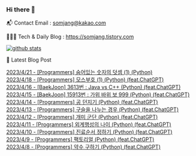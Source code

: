 ### Hi there 👋

📬  Contact Email : somjang@kakao.com

👨🏻‍💻  Tech & Daily Blog : https://somjang.tistory.com

[![github stats](https://github-readme-stats.vercel.app/api?username=SOMJANG&show_icons=true&hide_border=False)](https://somjang.tistory.com)

🤩 Latest Blog Post

[2023/4/21 - [Programmers] 숨어있는 숫자의 덧셈 (1) (Python)](https://somjang.tistory.com/entry/Programmers-%EC%88%A8%EC%96%B4%EC%9E%88%EB%8A%94-%EC%88%AB%EC%9E%90%EC%9D%98-%EB%8D%A7%EC%85%88-1-Python) <br>
[2023/4/18 - [Programmers] 모스부호 (1) (Python) (feat.ChatGPT)](https://somjang.tistory.com/entry/Programmers-%EB%AA%A8%EC%8A%A4%EB%B6%80%ED%98%B8-1-Python-featChatGPT) <br>
[2023/4/16 - [BaekJoon] 3613번 : Java vs C++ (Python) (feat.ChatGPT)](https://somjang.tistory.com/entry/BaekJoon-3613%EB%B2%88-Java-vs-C-Python-featChatGPT) <br>
[2023/4/15 - [BaekJoon] 15913번 : 가위 바위 보 999 (Python) (feat.ChatGPT)](https://somjang.tistory.com/entry/BaekJoon-15913%EB%B2%88-%EA%B0%80%EC%9C%84-%EB%B0%94%EC%9C%84-%EB%B3%B4-999-Python-featChatGPT) <br>
[2023/4/14 - [Programmers] 공 던지기 (Python) (feat.ChatGPT)](https://somjang.tistory.com/entry/Programmers-%EA%B3%B5-%EB%8D%98%EC%A7%80%EA%B8%B0-Python-featChatGPT) <br>
[2023/4/13 - [Programmers] 구슬을 나누는 경우 (Python) (feat.ChatGPT)](https://somjang.tistory.com/entry/Programmers-%EA%B5%AC%EC%8A%AC%EC%9D%84-%EB%82%98%EB%88%84%EB%8A%94-%EA%B2%BD%EC%9A%B0-Python-feat-ChatGPT) <br>
[2023/4/12 - [Programmers] 개미 군단 (Python) (feat.ChatGPT)](https://somjang.tistory.com/entry/Programmers-%EA%B0%9C%EB%AF%B8-%EA%B5%B0%EB%8B%A8-Python-feat-ChatGPT) <br>
[2023/4/11 - [Programmers] 외계행성의 나이 (Python) (feat.ChatGPT)](https://somjang.tistory.com/entry/Programmers-%EC%99%B8%EA%B3%84%ED%96%89%EC%84%B1%EC%9D%98-%EB%82%98%EC%9D%B4-Python-feat-ChatGPT) <br>
[2023/4/10 - [Programmers] 진료순서 정하기 (Python) (feat.ChatGPT)](https://somjang.tistory.com/entry/Programmers-%EC%A7%84%EB%A3%8C%EC%88%9C%EC%84%9C-%EC%A0%95%ED%95%98%EA%B8%B0-Python-featChatGPT) <br>
[2023/4/9 - [Programmers] 팩토리얼 (Python) (feat.ChatGPT)](https://somjang.tistory.com/entry/Programmers-%ED%8C%A9%ED%86%A0%EB%A6%AC%EC%96%BC-Python-featChatGPT) <br>
[2023/4/8 - [Programmers] 약수 구하기 (Python) (feat.ChatGPT)](https://somjang.tistory.com/entry/Programmers-%EC%95%BD%EC%88%98-%EA%B5%AC%ED%95%98%EA%B8%B0-Python-feat-ChatGPT) <br>
